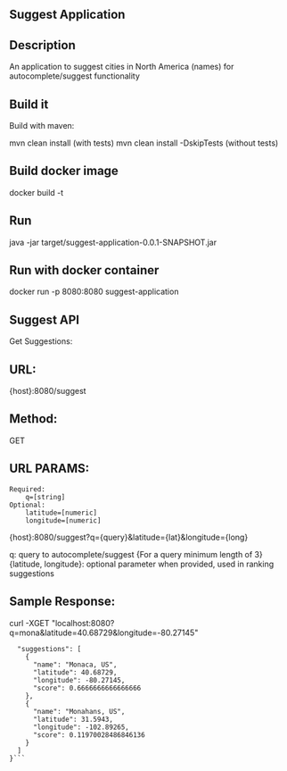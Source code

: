 ## Suggest Application

## Description

An application to suggest cities in North America (names) for autocomplete/suggest functionality

## Build it

Build with maven:

mvn clean install (with tests)
mvn clean install -DskipTests (without tests)

## Build docker image

docker build -t <suggest-application-directory>

## Run

java -jar target/suggest-application-0.0.1-SNAPSHOT.jar

## Run with docker container

docker run -p 8080:8080 suggest-application

## Suggest API

Get Suggestions:

## URL:

{host}:8080/suggest

## Method:

GET

## URL PARAMS:
    Required:
        q=[string]
    Optional:
        latitude=[numeric]
        longitude=[numeric]


{host}:8080/suggest?q={query}&latitude={lat}&longitude={long}

q: query to autocomplete/suggest {For a query minimum length of 3}
{latitude, longitude}: optional parameter when provided, used in ranking suggestions

## Sample Response:

 curl -XGET "localhost:8080?q=mona&latitude=40.68729&longitude=-80.27145"

```json{
  "suggestions": [
    {
      "name": "Monaca, US",
      "latitude": 40.68729,
      "longitude": -80.27145,
      "score": 0.6666666666666666
    },
    {
      "name": "Monahans, US",
      "latitude": 31.5943,
      "longitude": -102.89265,
      "score": 0.11970028486846136
    }
  ]
}```